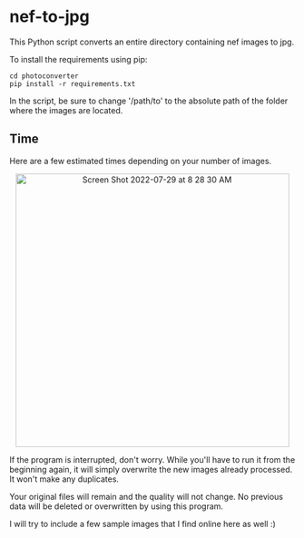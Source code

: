 # nef-to-jpg
This Python script converts an entire directory containing nef images to jpg. 

To install the requirements using pip:
```shell
cd photoconverter
pip install -r requirements.txt
```

In the script, be sure to change '/path/to' to the absolute path of the folder where the images are located.  

## Time
Here are a few estimated times depending on your number of images.

<p align="center">
<img width="482" alt="Screen Shot 2022-07-29 at 8 28 30 AM" src="https://user-images.githubusercontent.com/98404383/181758584-65a31437-efaf-430d-9178-a8e57ebe11be.png">
</p>

If the program is interrupted, don't worry. While you'll have to run it from the beginning again, it will simply overwrite the new images already processed. It won't make any duplicates. 

Your original files will remain and the quality will not change. No previous data will be deleted or overwritten by using this program. 

I will try to include a few sample images that I find online here as well :) 
